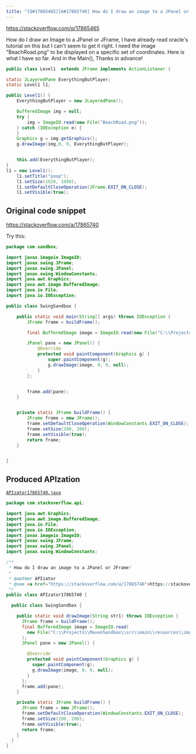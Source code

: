 ```yaml
---
title: "[Q#17865465][A#17865740] How do I draw an image to a JPanel or JFrame?"
---
```


https://stackoverflow.com/q/17865465

How do I draw an Image to a JPanel or JFrame, I have already read oracle's tutorial on this but I can't seem to get it right. I need the image "BeachRoad.png" to be displayed on a specific set of coordinates. Here is what I have so far.
And in the Main(),
Thanks in advance!


```java
public class Level1  extends JFrame implements ActionListener {

static JLayeredPane EverythingButPlayer;
static Level1 l1;

public Level1() {
    EverythingButPlayer = new JLayeredPane();

    BufferedImage img = null;
    try {
        img = ImageIO.read(new File("BeachRoad.png"));
    } catch (IOException e) {
    }
    Graphics g = img.getGraphics();
    g.drawImage(img,0, 0, EverythingButPlayer);


    this.add(EverythingButPlayer);
}
l1 = new Level1();
    l1.setTitle("poop");
    l1.setSize(1920, 1080);
    l1.setDefaultCloseOperation(JFrame.EXIT_ON_CLOSE);
    l1.setVisible(true);
```


## Original code snippet

https://stackoverflow.com/a/17865740

Try this:

```java
package com.sandbox;

import javax.imageio.ImageIO;
import javax.swing.JFrame;
import javax.swing.JPanel;
import javax.swing.WindowConstants;
import java.awt.Graphics;
import java.awt.image.BufferedImage;
import java.io.File;
import java.io.IOException;

public class SwingSandbox {

    public static void main(String[] args) throws IOException {
        JFrame frame = buildFrame();

        final BufferedImage image = ImageIO.read(new File("C:\\Projects\\MavenSandbox\\src\\main\\resources\\img.jpg"));

        JPanel pane = new JPanel() {
            @Override
            protected void paintComponent(Graphics g) {
                super.paintComponent(g);
                g.drawImage(image, 0, 0, null);
            }
        };


        frame.add(pane);
    }


    private static JFrame buildFrame() {
        JFrame frame = new JFrame();
        frame.setDefaultCloseOperation(WindowConstants.EXIT_ON_CLOSE);
        frame.setSize(200, 200);
        frame.setVisible(true);
        return frame;
    }


}
```

## Produced APIzation

[`APIzator17865740.java`](/data/search/java/APIzator17865740.java)

```java
package com.stackoverflow.api;

import java.awt.Graphics;
import java.awt.image.BufferedImage;
import java.io.File;
import java.io.IOException;
import javax.imageio.ImageIO;
import javax.swing.JFrame;
import javax.swing.JPanel;
import javax.swing.WindowConstants;

/**
 * How do I draw an image to a JPanel or JFrame?
 *
 * @author APIzator
 * @see <a href="https://stackoverflow.com/a/17865740">https://stackoverflow.com/a/17865740</a>
 */
public class APIzator17865740 {

  public class SwingSandbox {

    public static void drawImage(String str1) throws IOException {
      JFrame frame = buildFrame();
      final BufferedImage image = ImageIO.read(
        new File("C:\\Projects\\MavenSandbox\\src\\main\\resources\\img.jpg")
      );
      JPanel pane = new JPanel() {

        @Override
        protected void paintComponent(Graphics g) {
          super.paintComponent(g);
          g.drawImage(image, 0, 0, null);
        }
      };
      frame.add(pane);
    }

    private static JFrame buildFrame() {
      JFrame frame = new JFrame();
      frame.setDefaultCloseOperation(WindowConstants.EXIT_ON_CLOSE);
      frame.setSize(200, 200);
      frame.setVisible(true);
      return frame;
    }
  }
}
```